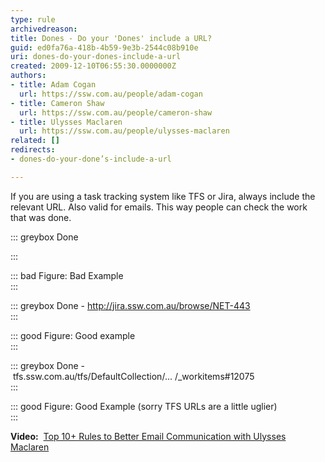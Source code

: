 ```yaml
---
type: rule
archivedreason: 
title: Dones - Do your 'Dones' include a URL?
guid: ed0fa76a-418b-4b59-9e3b-2544c08b910e
uri: dones-do-your-dones-include-a-url
created: 2009-12-10T06:55:30.0000000Z
authors:
- title: Adam Cogan
  url: https://ssw.com.au/people/adam-cogan
- title: Cameron Shaw
  url: https://ssw.com.au/people/cameron-shaw
- title: Ulysses Maclaren
  url: https://ssw.com.au/people/ulysses-maclaren
related: []
redirects:
- dones-do-your-done’s-include-a-url

---
```


If you are using a task tracking system like TFS or Jira, always include the relevant URL. Also valid for emails. This way people can check the work that was done.

<!--endintro-->

::: greybox
Done 

:::

::: bad
Figure: Bad Example     
:::

::: greybox
Done - http://jira.ssw.com.au/browse/NET-443  
:::

::: good
Figure: Good example   
:::

::: greybox
Done - tfs.ssw.com.au/tfs/DefaultCollection/... /\_workitems#12075    
:::
 
::: good
Figure: Good Example (sorry TFS URLs are a little uglier)  
:::

**Video:**  [Top 10+ Rules to Better Email Communication with Ulysses Maclaren](https&#58;//www.youtube.com/watch?v=LAqRokqq4jI)
